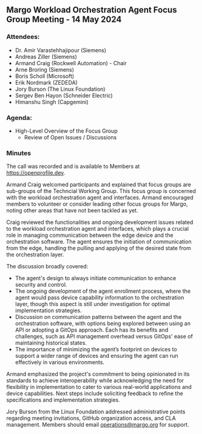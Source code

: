 ## Margo Workload Orchestration Agent Focus Group Meeting - 14 May 2024

### Attendees:
* Dr. Amir Varastehhajipour (Siemens)
* Andreas Ziller (Siemens)
* Armand Craig (Rockwell Automation) - Chair
* Arne Broring (Siemens)
* Boris Scholl (Microsoft)
* Erik Nordmark (ZEDEDA)
* Jory Burson (The Linux Foundation)
* Sergev Ben Hayon (Schneider Electric)
* Himanshu Singh (Capgemini)

### Agenda:
* High-Level Overview of the Focus Group
  * Review of Open Issues / Discussions

### Minutes
The call was recorded and is available to Members at https://openprofile.dev.

Armand Craig welcomed participants and explained that focus groups are sub-groups of the Techncial Working Group. This focus group is concerned with the workload orchestration agent and interfaces. Armand encouraged members to volunteer or consider leading other focus groups for Margo, noting other areas that have not been tackled as yet.

Craig reviewed the functionalities and ongoing development issues related to the workload orchestration agent and interfaces, which plays a crucial role in managing communication between the edge device and the orchestration software. The agent ensures the initiation of communication from the edge, handling the pulling and applying of the desired state from the orchestration layer.

The discussion broadly covered:
- The agent's design to always initiate communication to enhance security and control.
- The ongoing development of the agent enrollment process, where the agent would pass device capability information to the orchestration layer, though this aspect is still under investigation for optimal implementation strategies.
- Discussion on communication patterns between the agent and the orchestration software, with options being explored between using an API or adopting a GitOps approach. Each has its benefits and challenges, such as API management overhead versus GitOps' ease of maintaining historical states.
- The importance of minimizing the agent’s footprint on devices to support a wider range of devices and ensuring the agent can run effectively in various environments.

Armand emphasized the project's commitment to being opinionated in its standards to achieve interoperability while acknowledging the need for flexibility in implementation to cater to various real-world applications and device capabilities. Next steps include soliciting feedback to refine the specifications and implementation strategies.

Jory Burson from the Linux Foundation addressed administrative points regarding meeting invitations, GitHub organization access, and CLA management. Members should email operations@margo.org for support.
